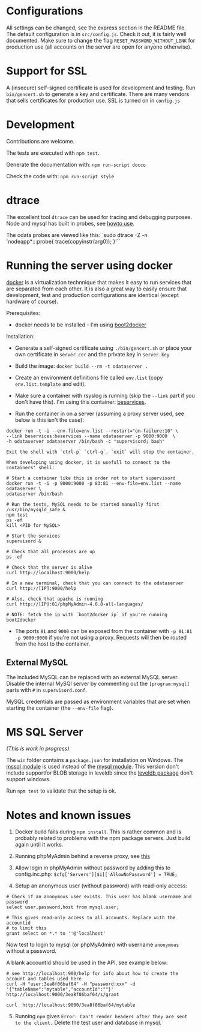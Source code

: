 Configurations
=============

All settings can be changed, see the express section in the README file.
The default configuration is in `src/config.js`. Check it out, it is fairly well
documented. Make sure to change the flag `RESET_PASSWORD_WITHOUT_LINK` for
production use (all accounts on the server are open for anyone otherwise).


Support for SSL
==============

A (insecure) self-signed certificate is used for development and testing. Run
`bin/gencert.sh` to generate a key and certificate. There are many vendors that
sells certificates for production use. SSL is turned on in `config.js`


Development
===========

Contributions are welcome.

The tests are executed with `npm test`.

Generate the documentation with: `npm run-script docco`

Check the code with: `npm run-script style`


dtrace
======

The excellent tool `dtrace` can be used for tracing and debugging purposes.
Node and mysql has built in probes, see [howto use](tests/DTRACE.md).

The odata probes are viewed like this:
`sudo dtrace -Z -n 'nodeapp*:::probe{ trace(copyinstr(arg0)); }'``


Running the server using docker
===============================

[docker](docker.io) is a virtualization technnique that makes it easy to run
services that are separated from each other. It is also a great way to easily
ensure that development, test and production configurations are identical
(except hardware of course).

Prerequisites:

* docker needs to be installed - I'm using [boot2docker](http://boot2docker.io)

Installation:

* Generate a self-signed certificate using `./bin/gencert.sh` or place your own
certificate in `server.cer` and the private key in `server.key`

* Build the image: `docker build --rm -t odataserver .`

* Create an environment definitions file called `env.list`
(copy `env.list.template` and edit).

* Make sure a container with rsyslog is running (skip the `--link` part if you
don't have this). I'm using this container:
[beservices](https://github.com/gizur/beservices).

* Run the container in on a server (assuming a proxy server used, see
below is this isn't the case):

```
docker run -t -i --env-file=env.list --restart="on-failure:10" \
--link beservices:beservices --name odataserver -p 9000:9000  \
-h odataserver odataserver /bin/bash -c "supervisord; bash"

Exit the shell with `ctrl-p` `ctrl-q`. `exit` will stop the container.

When developing using docker, it is usefull to connect to the containers' shell:

# Start a container like this in order not to start supervisord
docker run -t -i -p 9000:9000 -p 83:81 --env-file=env.list --name odataserver \
odataserver /bin/bash

# Run the tests, MySQL needs to be started manually first
/usr/bin/mysqld_safe &
npm test
ps -ef
kill <PID for MySQL>

# Start the services
supervisord &

# Check that all processes are up
ps -ef

# Check that the server is alive
curl http://localhost:9000/help

# In a new terminal, check that you can connect to the odataserver
curl http://[IP]:9000/help

# Also, check that apache is running
curl http://[IP]:81/phpMyAdmin-4.0.8-all-languages/

# NOTE: fetch the ip with `boot2docker ip` if you're running boot2docker
```

* The ports `81` and `9000` can be exposed from the container with
`-p 81:81 -p 9000:9000` if you're not using a proxy.
Requests will then be routed from the host to the container.


External MySQL
--------------

The included MySQL can be replaced with an external MySQL server. Disable the
internal MySQl server by commenting out the `[program:mysql]` parts with `#` in
`supervisord.conf`.

MySQL credentials are passed as environment variables that are set when
starting the container (the `--env-file` flag).


MS SQL Server
=============

_(This is work in progress)_

The `win` folder contains a `package.json` for installation on Windows. The
[mssql module](https://www.npmjs.org/package/mssql) is used instead of the
[mysql module](https://www.npmjs.org/package/mysql). This version don't include
supportfor BLOB storage in leveldb since the
[leveldb package](https://www.npmjs.org/package/leveldb) don't support windows.

Run `npm test` to validate that the setup is ok.


Notes and known issues
======================

1. Docker build fails during `npm install`. This is rather common and is
probably related to problems with the npm package servers. Just build again
until it works.

2. Running phpMyAdmin behind a reverse proxy, see
   [this](https://wiki.phpmyadmin.net/pma/Config/PmaAbsoluteUri)

3. Allow login in phpMyAdmin without password by adding this to config.inc.php: `$cfg['Servers'][$i]['AllowNoPassword'] = TRUE;`


4. Setup an anonymous user (without password) with read-only access:

```
# Check if an anonymous user exists. This user has blank username and password
select user,password,host from mysql.user;

# This gives read-only access to all accounts. Replace with the accountid
# to limit this
grant select on *.* to ''@'localhost'
```

Now test to login to mysql (or phpMyAdmin) with username `anonymous`
without a password.

A blank accountId should be used in the API, see example below:

```
# see http://localhost:900/help for info about how to create the account and tables used here
curl -H "user:3ea8f06baf64" -H "password:xxx" -d '{"tableName":"mytable","accountId":""}' http://localhost:9000/3ea8f06baf64/s/grant

curl  http://localhost:9000/3ea8f06baf64/mytable
```

5. Running `npm` gives `Error: Can't render headers after they are sent to the client.`
   Delete the test user and database in mysql.
